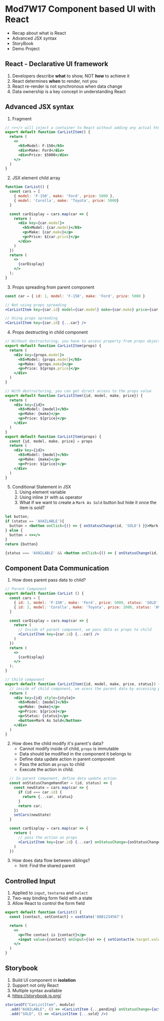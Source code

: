# Mod7W17 Component based UI with React
- Recap about what is React
- Advanced JSX syntax
- StoryBook
- Demo Project

## React - Declarative UI framework
1. Developers describe **what** to show, NOT **how** to achieve it
2. React determines **when** to render, not you
3. React re-render is not synchronous when data change
4. Data ownership is a key concept in understanding React

## Advanced JSX syntax
1. Fragment

```jsx
// <></> will inject a container to React without adding any actual html element
export default function CarListItem() {
  return (
    <>
      <h5>Model: F-150</h5>
      <div>Make: Ford</div>
      <div>Price: $5000</div>
    </>
  )
}
```

2. JSX element child array

```jsx
function CarList() {
  const cars = [
    { model: 'F-150', make: 'Ford', price: 5000 },
    { model: 'Corolla', make: 'Toyota', price: 5000}
  ]

  const carDisplay = cars.map(car => {
    return (
      <div key={car.model}>
        <h5>Model: {car.model}</h5>
        <p>Make: {car.make}</p>
        <p>Price: ${car.price}</p>
      </div>
    )
  })
  return (
    <>
      {carDisplay}
    </>
  );
}
```

3. Props spreading from parent component

```jsx
const car = { id: 1, model: 'F-150', make: 'Ford', price: 5000 }

// Not using props spreading
<CarListItem key={car.id} model={car.model} make={car.make} price={car.price} />

// Using props spreading
<CarListItem key={car.id} {...car} />
```

4. Props destructing in child component
```jsx
// Without destructuring, you have to access property from props object
export default function CarListItem(props) {
  return (
    <div key={props.model}>
      <h5>Model: {props.model}</h5>
      <p>Make: {props.make}</p>
      <p>Price: ${props.price}</p>
    </div>
  )
}

// With destructuring, you can get direct access to the props value
export default function CarListItem({id, model, make, price}) {
  return (
    <div key={id}>
      <h5>Model: {model}</h5>
      <p>Make: {make}</p>
      <p>Price: ${price}</p>
    </div>
  )
}
export default function CarListItem(props) {
  const {id, model, make, price} = props
  return (
    <div key={id}>
      <h5>Model: {model}</h5>
      <p>Make: {make}</p>
      <p>Price: ${price}</p>
    </div>
  )
}
```

5. Conditional Statement in JSX
    1. Using element variable
    2. Using inline `IF` with `&&` operator
    3. What if we want to create a `Mark As Sold` button but hide it once the item is sold?

```jsx
let button;
if (status == 'AVAILABLE'){
  button = <button onClick={() => { onStatusChange(id, 'SOLD') }}>Mark As Sold</button>
} else {
  button = <></>
}
return {button}
```

```jsx
{status === 'AVAILABLE' && <button onClick={() => { onStatusChange(id, 'SOLD') }}>Mark As Sold</button>}
```

## Component Data Communication
1. How does parent pass data to child?

```jsx
// Parent Component
export default function CarList () {
  const cars = [
    { id: 1, model: 'F-150', make: 'Ford', price: 5000, status: 'SOLD' },
    { id: 2, model: 'Corolla', make: 'Toyota', price: 2000, status: 'AVAILABLE'}
  ]

  const carDisplay = cars.map(car => {
    return (
      // Inside of parent component, we pass data as props to child
      <CarListItem key={car.id} {...car} />
    )
  })
  return (
    <>
      {carDisplay}
    </>
  );
}

// Child component
export default function CarListItem({id, model, make, price, status}) {
  // inside of child component, we acess the parent data by accessing props value
  return (
    <div key={id} style={style}>
      <h5>Model: {model}</h5>
      <p>Make: {make}</p>
      <p>Price: ${price}</p>
      <p>Status: {status}</p>
      <button>Mark As Sold</button>
    </div>
  )
}
```

2. How does the child modify it's parent's data?
    * Cannot modify inside of child, `props` is immutable
    * Data should be modified in the component it belongs to
    * Define data update action in parent component
    * Pass the action as `props` to child
    * Execute the action in child.

```jsx
  // In parent component, define data update action
  const onStatusChangeHandler = (id, status) => {
    const newState = cars.map(car => {
      if (id === car.id) {
        return {...car, status}
      }
      return car;
    })
    setCars(newState)
  }

  const carDisplay = cars.map(car => {
    return (
      // pass the action as props
      <CarListItem key={car.id} {...car} onStatusChange={onStatusChangeHandler}/>
    )
  })
```

3. How does data flow between siblings?
    * hint: Find the shared parent


## Controlled Input
1. Applied to `input`, `textarea` and `select`
2. Two-way binding form field with a state
3. Allow React to control the form field

```jsx
export default function CarList() {
  const [contact, setContact] = useState('8881234567')

  return (
    <>
      <p>The contact is {contact}</p>
      <input value={contact} onInput={(e) => { setContact(e.target.value) }} />
    </>
  )
}
```

## Storybook
1. Build UI component in **isolation**
2. Support not only React
3. Multiple syntax available
4. https://storybook.js.org/

```jsx
storiesOf("CarListItem", module)
  .add("AVAILABLE", () => <CarListItem {...pending} onStatusChange={action('Mark As Sold', {data: [ pending.id ]})} />)
  .add("SOLD", () => <CarListItem {...sold} />)
```